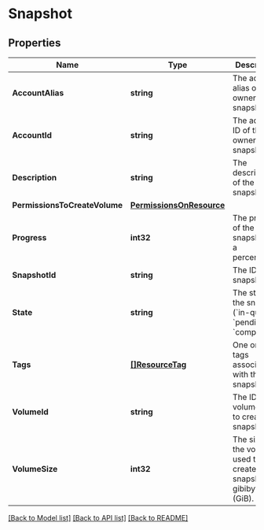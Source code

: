 # Snapshot

## Properties

Name | Type | Description | Notes
------------ | ------------- | ------------- | -------------
**AccountAlias** | **string** | The account alias of the owner of the snapshot. | [optional] 
**AccountId** | **string** | The account ID of the owner of the snapshot. | [optional] 
**Description** | **string** | The description of the snapshot. | [optional] 
**PermissionsToCreateVolume** | [**PermissionsOnResource**](PermissionsOnResource.md) |  | [optional] 
**Progress** | **int32** | The progress of the snapshot, as a percentage. | [optional] 
**SnapshotId** | **string** | The ID of the snapshot. | [optional] 
**State** | **string** | The state of the snapshot (&#x60;in-queue&#x60; \\| &#x60;pending&#x60; \\| &#x60;completed&#x60;). | [optional] 
**Tags** | [**[]ResourceTag**](ResourceTag.md) | One or more tags associated with the snapshot. | [optional] 
**VolumeId** | **string** | The ID of the volume used to create the snapshot. | [optional] 
**VolumeSize** | **int32** | The size of the volume used to create the snapshot, in gibibytes (GiB). | [optional] 

[[Back to Model list]](../README.md#documentation-for-models) [[Back to API list]](../README.md#documentation-for-api-endpoints) [[Back to README]](../README.md)


